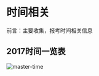 # 时间相关
前言：主要收集，报考时间相关信息

## 2017时间一览表

![master-time](http://ok2nitkry.bkt.clouddn.com/2017%E8%80%83%E7%A0%94_%E6%97%B6%E9%97%B4.png)